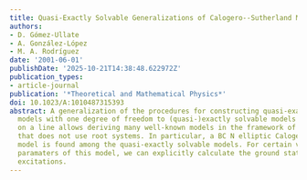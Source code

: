 ```yaml
---
title: Quasi-Exactly Solvable Generalizations of Calogero--Sutherland Models
authors:
- D. Gómez-Ullate
- A. González-López
- M. A. Rodríguez
date: '2001-06-01'
publishDate: '2025-10-21T14:38:48.622972Z'
publication_types:
- article-journal
publication: '*Theoretical and Mathematical Physics*'
doi: 10.1023/A:1010487315393
abstract: A generalization of the procedures for constructing quasi-exactly solvable
  models with one degree of freedom to (quasi-)exactly solvable models of N particles
  on a line allows deriving many well-known models in the framework of a new approach
  that does not use root systems. In particular, a BC N elliptic Calogero--Sutherland
  model is found among the quasi-exactly solvable models. For certain values of the
  paramaters of this model, we can explicitly calculate the ground state and the lowest
  excitations.
---
```

